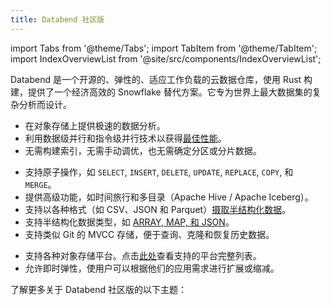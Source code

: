 ```yaml
---
title: Databend 社区版
---
```

import Tabs from '@theme/Tabs';
import TabItem from '@theme/TabItem';
import IndexOverviewList from '@site/src/components/IndexOverviewList';

Databend 是一个开源的、弹性的、适应工作负载的云数据仓库，使用 Rust 构建，提供了一个经济高效的 Snowflake 替代方案。它专为世界上最大数据集的复杂分析而设计。

<Tabs groupId="whydatabend">
<TabItem value="Performance" label="性能">

- 在对象存储上提供极速的数据分析。
- 利用数据级并行和指令级并行技术以获得[最佳性能](https://benchmark.clickhouse.com/)。
- 无需构建索引，无需手动调优，也无需确定分区或分片数据。

</TabItem>

<TabItem value="Data Manipulation" label="数据操作">

- 支持原子操作，如 `SELECT`, `INSERT`, `DELETE`, `UPDATE`, `REPLACE`, `COPY`, 和 `MERGE`。
- 提供高级功能，如时间旅行和多目录（Apache Hive / Apache Iceberg）。
- 支持以各种格式（如 CSV、JSON 和 Parquet）[摄取半结构化数据](/guides/load-data/load)。
- 支持半结构化数据类型，如 [ARRAY, MAP, 和 JSON](/sql/sql-reference/data-types/)。
- 支持类似 Git 的 MVCC 存储，便于查询、克隆和恢复历史数据。

</TabItem>

<TabItem value="Object Storage" label="对象存储">

- 支持各种对象存储平台。点击[此处](../../../10-deploy/01-deploy/00-understanding-deployment-modes.md#supported-object-storage)查看支持的平台完整列表。
- 允许即时弹性，使用户可以根据他们的应用需求进行扩展或缩减。

</TabItem>
</Tabs>

了解更多关于 Databend 社区版的以下主题：

<IndexOverviewList />